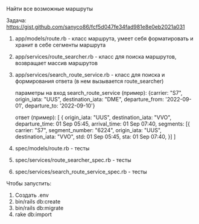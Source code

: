 Найти все возможные маршруты

Задача: https://gist.github.com/sanyco86/fcf5d047fe34fad981e8e0eb2021a031

1. app/models/route.rb - класс маршрута, умеет себя форматировать и хранит в себе сегменты маршрута
2. app/services/route_searcher.rb - класс для поиска маршрутов, возвращает массив маршрутов
3. app/services/search_route_service.rb - класс для поиска и формирования ответа (в нем вызывается route_searcher)
   
   параметры на вход search_route_service (пример):
   {carrier: "S7", origin_iata: "UUS", destination_iata: "DME", departure_from: '2022-09-01', departure_to: '2022-09-10'}

   ответ (пример):
   [
     {
      origin_iata: "UUS",
      destination_iata: "VVO",
      departure_time: 01 Sep 05:45,
      arrival_time: 01 Sep 07:40,
      segments: [{
         carrier: "S7",
         segment_number: "6224",
         origin_iata: "UUS",
         destination_iata: "VVO",
         std: 01 Sep 05:45,
         sta: 01 Sep 07:40,
     }]
   ]

5. spec/models/route.rb - тесты
6. spec/services/route_searcher_spec.rb - тесты
7. spec/services/search_route_service_spec.rb - тесты


Чтобы запустить:

1. Создать .env
2. bin/rails db:create
3. bin/rails db:migrate
4. rake db:import
